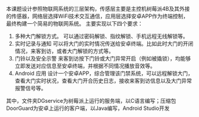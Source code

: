 本课题设计参照物联网系统的三层架构，传感层主要是主控机树莓派4B及其外接的传感器，网络层选择WiFi技术交互通信，应用层选择安卓APP作为终端控制，最终构建一个简易的物联网系统。
主要实现以下四个要求：
1.	多种大门解锁方式。
可以通过密码解锁、指纹解锁、手机远程无线解锁等。
2.	实时记录与通知
可以将大门的实时情况传送给安卓终端。比如此时大门的开闭情况，来客到访，或者大门解锁的方式等。
3.	门铃以及安全示警
来客到访按下门铃或大门异常开启（例如被撬锁），均能够立即发送对应信息至安卓终端，并根据不同情况播放音效等。
4.	Android 应用
设计一个安卓APP，综合管理该门禁系统，可以远程解锁大门，查看大门实时状况，查看大门开合历史日志，接收来客到访信息以及大门异常报警信号等。

其中，文件夹DGservice为树莓派上运行的服务端，以C语言编写；压缩包DoorGuard为安卓上运行的客户端，以Java编写，Android Studio开发
